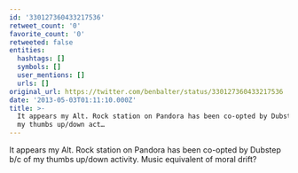 ```yaml
---
id: '330127360433217536'
retweet_count: '0'
favorite_count: '0'
retweeted: false
entities:
  hashtags: []
  symbols: []
  user_mentions: []
  urls: []
original_url: https://twitter.com/benbalter/status/330127360433217536
date: '2013-05-03T01:11:10.000Z'
title: >-
  It appears my Alt. Rock station on Pandora has been co-opted by Dubstep b/c of
  my thumbs up/down act…
---
```


It appears my Alt. Rock station on Pandora has been co-opted by Dubstep b/c of my thumbs up/down activity. Music equivalent of moral drift?